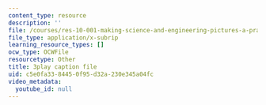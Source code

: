 ```yaml
---
content_type: resource
description: ''
file: /courses/res-10-001-making-science-and-engineering-pictures-a-practical-guide-to-presenting-your-work-spring-2016/c5e0fa3384450f95d32a230e345a04fc_ihokgDNXDzY.srt
file_type: application/x-subrip
learning_resource_types: []
ocw_type: OCWFile
resourcetype: Other
title: 3play caption file
uid: c5e0fa33-8445-0f95-d32a-230e345a04fc
video_metadata:
  youtube_id: null
---
```

